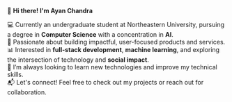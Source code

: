 👋 **Hi there! I'm Ayan Chandra**  

💻 Currently an undergraduate student at Northeastern University, pursuing a degree in **Computer Science** with a concentration in **AI**.  
🚀 Passionate about building impactful, user-focused products and services.  
📊 Interested in **full-stack development**, **machine learning**, and exploring the intersection of technology and **social impact**.  
🌱 I’m always looking to learn new technologies and improve my technical skills.  
📬 Let's connect! Feel free to check out my projects or reach out for collaboration.
